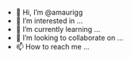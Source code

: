 - 👋 Hi, I’m @amaurigg
- 👀 I’m interested in ...
- 🌱 I’m currently learning ...
- 💞️ I’m looking to collaborate on ...
- 📫 How to reach me ...

<!---
amaurigg/amaurigg is a ✨ special ✨ repository because its `README.md` (this file) appears on your GitHub profile.
You can click the Preview link to take a look at your changes.
--->
